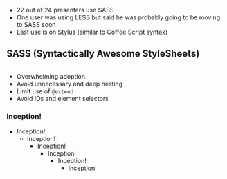 <aside class="note">
    <section>
        <ul>
            <li>22 out of 24 presenters use SASS</li>
            <li>One user was using LESS but said he was probably going to be moving to SASS soon</li>
            <li>Last use is on Stylus (similar to Coffee Script syntax)</li>
        </ul>
    </section>
</aside>

<hgroup>
    <h2>SASS (Syntactically Awesome StyleSheets)</h2>
</hgroup>
<article class="">
    <img class="sass-logo" src="images/sass.png" alt="">
    <ul class="build fade">
        <li>Overwhelming adoption</li>
        <li>Avoid unnecessary and deep nesting</li>
        <li>Limit use of <code>@extend</code></li>
        <li>Avoid IDs and element selectors</li>
    </ul>
    <div class="build">
        <h3 class="inception">Inception!</h3>
        <ul>
            <li>Inception!
                <ul class="build">
                    <li>Inception!
                        <ul class="build">
                            <li>Inception!
                                <ul class="build">
                                    <li>Inception!
                                        <ul class="build">
                                            <li>Inception!
                                                <ul class="build">
                                                    <li>Inception!</li>
                                                </ul>
                                            </li>
                                        </ul>
                                    </li>
                                </ul>
                            </li>
                        </ul>
                    </li>
                </ul>
            </li>
        </ul>
    </div>
</article>
